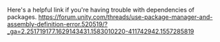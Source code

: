﻿Here's a helpful link if you're having trouble with dependencies of packages.
https://forum.unity.com/threads/use-package-manager-and-assembly-definition-error.520519/?_ga=2.251719177.1629143431.1583010220-411742942.1557285819